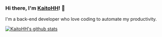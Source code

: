### Hi there, I'm [KaitoHH](https://kaitohh.com)! 👋
I'm a back-end developer who love coding to automate my productivity.

[![KaitoHH's github stats](https://github-readme-stats.vercel.app/api?username=KaitoHH&show_icons=true)](https://github.com/anuraghazra/github-readme-stats)

